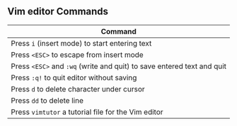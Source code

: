## Vim editor Commands

| Command                                                                                         |
|-------------------------------------------------------------------------------------------------|
|Press `i` (insert mode) to start entering text                                                   |
|Press `<ESC>` to escape from insert mode                                                         |
|Press `<ESC>` and `:wq` (write and quit) to save entered text and quit                           |
|Press `:q!` to quit editor without saving                                                        |
|Press `d` to delete character under cursor                                                       |
|Press `dd` to delete line                                                                        |
|Press `vimtutor` a tutorial file for the Vim editor                                              |